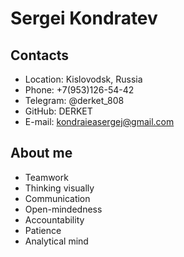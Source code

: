 # Sergei Kondratev

## Contacts

- Location: Kislovodsk, Russia
- Phone: +7(953)126-54-42
- Telegram: @derket_808
- GitHub: DERKET
- E-mail: kondraieasergej@gmail.com

## About me

- Teamwork
- Thinking visually
- Communication
- Open-mindedness
- Accountability
- Patience
- Analytical mind
